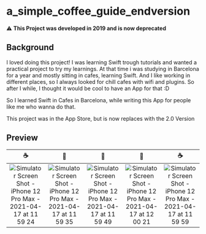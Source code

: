 # a_simple_coffee_guide_endversion

:warning: **This Project was developed in 2019 and is now deprecated**

## Background

I loved doing this project! I was learning Swift trough tutorials and wanted a practical project to try my learnings. 
At that time i was studying in Barcelona for a year and mostly sitting in cafes, learning Swift. And I like working in different places, 
so I always looked for chill cafes with wifi and plugins. So after I while, I thought it would be cool to have an App for that :D 

So I learned Swift in Cafes in Barcelona, while writing this App for people like me who wanna do that.

This project was in the App Store, but is now replaces with the 2.0 Version 




## Preview

☕️ | 🗿| 🌋 | 🗿| ☕️
:-------------------------:|:-------------------------:|:-------------------------:|:-------------------------:|:-------------------------:
![Simulator Screen Shot - iPhone 12 Pro Max - 2021-04-17 at 11 59 24](https://user-images.githubusercontent.com/47325422/115109465-26bfe680-9f76-11eb-83ff-6e741a65be15.png) | ![Simulator Screen Shot - iPhone 12 Pro Max - 2021-04-17 at 11 59 35](https://user-images.githubusercontent.com/47325422/115109469-2889aa00-9f76-11eb-8c70-d1f4b8c76c96.png)| ![Simulator Screen Shot - iPhone 12 Pro Max - 2021-04-17 at 11 59 49](https://user-images.githubusercontent.com/47325422/115109470-2a536d80-9f76-11eb-8a98-a8b79b43f715.png) | ![Simulator Screen Shot - iPhone 12 Pro Max - 2021-04-17 at 12 00 21](https://user-images.githubusercontent.com/47325422/115109474-2b849a80-9f76-11eb-84cb-bb3702b741a5.png) | ![Simulator Screen Shot - iPhone 12 Pro Max - 2021-04-17 at 11 59 59](https://user-images.githubusercontent.com/47325422/115109476-2cb5c780-9f76-11eb-96cf-251aea800d48.png)
